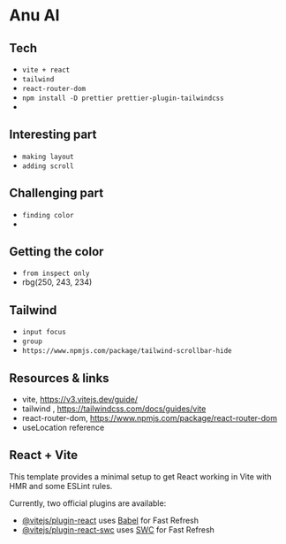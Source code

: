 # Anu AI

## Tech
- `vite + react`
- `tailwind`
- `react-router-dom`
- `npm install -D prettier prettier-plugin-tailwindcss`
-

## Interesting part
- `making layout`
- `adding scroll`

## Challenging part
- `finding color`
- 

## Getting the color
- `from inspect only`
- rbg(250, 243, 234)

## Tailwind
- `input focus`
- `group`
- `https://www.npmjs.com/package/tailwind-scrollbar-hide`


## Resources & links
- vite,  https://v3.vitejs.dev/guide/
- tailwind , https://tailwindcss.com/docs/guides/vite
- react-router-dom, https://www.npmjs.com/package/react-router-dom
- useLocation reference

## React + Vite

This template provides a minimal setup to get React working in Vite with HMR and some ESLint rules.

Currently, two official plugins are available:

- [@vitejs/plugin-react](https://github.com/vitejs/vite-plugin-react/blob/main/packages/plugin-react/README.md) uses [Babel](https://babeljs.io/) for Fast Refresh
- [@vitejs/plugin-react-swc](https://github.com/vitejs/vite-plugin-react-swc) uses [SWC](https://swc.rs/) for Fast Refresh
